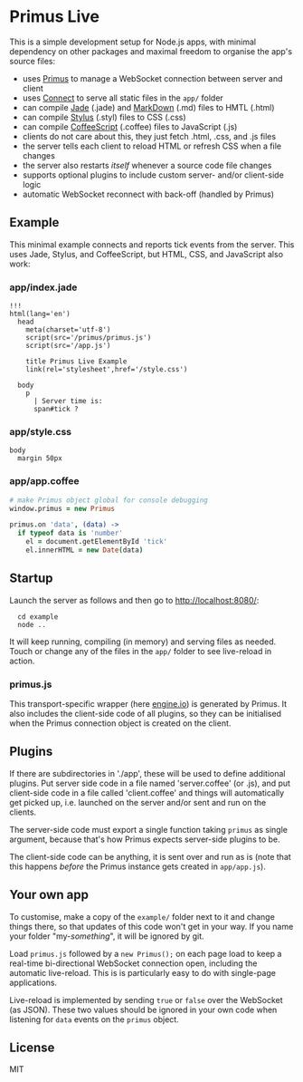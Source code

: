 # Primus Live

This is a simple development setup for Node.js apps, with minimal dependency
on other packages and maximal freedom to organise the app's source files:

* uses [Primus][P] to manage a WebSocket connection between server and client
* uses [Connect][N] to serve all static files in the `app/` folder
* can compile [Jade][J] (.jade) and [MarkDown][M] (.md) files to HMTL (.html)
* can compile [Stylus][S] (.styl) files to CSS (.css)
* can compile [CoffeeScript][C] (.coffee) files to JavaScript (.js)
* clients do not care about this, they just fetch .html, .css, and .js files
* the server tells each client to reload HTML or refresh CSS when a file changes
* the server also restarts _itself_ whenever a source code file changes
* supports optional plugins to include custom server- and/or client-side logic
* automatic WebSocket reconnect with back-off (handled by Primus)

## Example

This minimal example connects and reports tick events from the server.  This
uses Jade, Stylus, and CoffeeScript, but HTML, CSS, and JavaScript also work:

### app/index.jade

```
!!!
html(lang='en')
  head
    meta(charset='utf-8')
    script(src='/primus/primus.js')
    script(src='/app.js')

    title Primus Live Example
    link(rel='stylesheet',href='/style.css')

  body
    p
      | Server time is: 
      span#tick ?
```

### app/style.css

```stylus
body
  margin 50px
```

### app/app.coffee

```coffee
# make Primus object global for console debugging
window.primus = new Primus

primus.on 'data', (data) ->
  if typeof data is 'number'
    el = document.getElementById 'tick'
    el.innerHTML = new Date(data)
```

## Startup

Launch the server as follows and then go to <http://localhost:8080/>:

```
  cd example
  node ..
```

It will keep running, compiling (in memory) and serving files as needed. Touch
or change any of the files in the `app/` folder to see live-reload in action.

### primus.js

This transport-specific wrapper (here [engine.io][E]) is generated by Primus.
It also includes the client-side code of all plugins, so they can be initialised
when the Primus connection object is created on the client.

## Plugins

If there are subdirectories in './app', these will be used to define additional
plugins. Put server side code in a file named 'server.coffee' (or .js), and put
client-side code in a file called 'client.coffee' and things will automatically
get picked up, i.e. launched on the server and/or sent and run on the clients.

The server-side code must export a single function taking `primus` as single
argument, because that's how Primus expects server-side plugins to be.

The client-side code can be anything, it is sent over and run as is (note that
this happens _before_ the Primus instance gets created in `app/app.js`).

## Your own app

To customise, make a copy of the `example/` folder next to it and change things
there, so that updates of this code won't get in your way. If you name your
folder "my-_something_", it will be ignored by git.

Load `primus.js` followed by a `new Primus();` on each page load to keep a
real-time bi-directional WebSocket connection open, including the automatic
live-reload. This is is particularly easy to do with single-page applications.

Live-reload is implemented by sending `true` or `false` over the WebSocket
(as JSON). These two values should be ignored in your own code when listening
for `data` events on the `primus` object.

## License

MIT

[A]: http://angularjs.org/
[B]: http://bower.io/
[C]: http://coffeescript.org/
[E]: https://github.com/LearnBoost/engine.io
[F]: http://foundation.zurb.com/
[G]: https://github.com/3rd-Eden/primus#plugins
[J]: http://jade-lang.com/
[M]: http://daringfireball.net/projects/markdown/
[N]: http://www.senchalabs.org/connect/
[P]: https://medium.com/the-build/22af5c94a922
[S]: http://learnboost.github.io/stylus/
[X]: https://github.com/3rd-Eden/primus/tree/master/example
